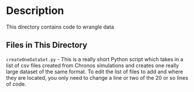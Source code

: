 # Description
This directory contains code to wrangle data

## Files in This Directory
```createOneDataSet.py``` - This is a really short Python script which takes in a list of csv files created from Chronos simulations and creates one really large dataset of the same format. To edit the list of files to add and where they are located, you only need to change a line or two of the 20 or so lines of code.  
